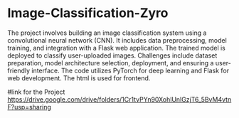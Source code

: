 # Image-Classification-Zyro
The project involves building an image classification system using a convolutional neural network (CNN). 
It includes data preprocessing, model training, and integration with a Flask web application. 
The trained model is deployed to classify user-uploaded images. 
Challenges include dataset preparation, model architecture selection, deployment, and ensuring a user-friendly interface. 
The code utilizes PyTorch for deep learning and Flask for web development.
The html is used for frontend.

#link for the Project
https://drive.google.com/drive/folders/1Cr1tvPYn90XohlUnlGzjT6_5BvM4vtnF?usp=sharing
